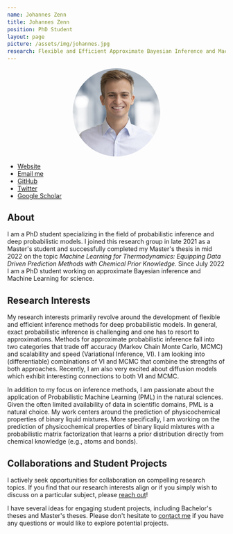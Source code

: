 ```yaml
---
name: Johannes Zenn
title: Johannes Zenn
position: PhD Student
layout: page
picture: /assets/img/johannes.jpg
research: Flexible and Efficient Approximate Bayesian Inference and Machine Learning in Science
---
```



<!-- Header -->
<style>
.profileheaderpic {
    border-radius: 50%;
	display: block;
  	margin-left: auto;
  	margin-right: auto;
  	width: 40%;
}
</style>
<span>
	<img src="/assets/img/johannes.jpg" alt="Johannes Zenn" class="profileheaderpic">
</span>

<ul class="list-inline text-center footer-links">
	<li class="list-inline-item">
	    <a href="https://jzenn.github.io" title="Website">
	      <span class="fa-stack fa-lg" aria-hidden="true">
	        <i class="fas fa-circle fa-stack-2x"></i>
	        <i class="fas fa-globe fa-stack-1x fa-inverse"></i>
	      </span>
	      <span class="sr-only">Website</span>
	    </a>
	</li>
	<li class="list-inline-item">
	    <a href="mailto:johannes.zenn@uni-tuebingen.de" title="Email me">
	      <span class="fa-stack fa-lg" aria-hidden="true">
	        <i class="fas fa-circle fa-stack-2x"></i>
	        <i class="fas fa-envelope fa-stack-1x fa-inverse"></i>
	      </span>
	      <span class="sr-only">Email me</span>
		</a>
	</li>
	<li class="list-inline-item">
	    <a href="https://github.com/jzenn" title="GitHub">
	      <span class="fa-stack fa-lg" aria-hidden="true">
	        <i class="fas fa-circle fa-stack-2x"></i>
	        <i class="fab fa-github fa-stack-1x fa-inverse"></i>
	      </span>
	      <span class="sr-only">GitHub</span>
	   </a>
	</li>
	<li class="list-inline-item">
	    <a href="https://twitter.com/johanneszenn" title="Twitter">
	      <span class="fa-stack fa-lg" aria-hidden="true">
	        <i class="fas fa-circle fa-stack-2x"></i>
	        <i class="fab fa-twitter fa-stack-1x fa-inverse"></i>
	      </span>
	      <span class="sr-only">Twitter</span>
	   </a>
	</li>
	<li class="list-inline-item">
	    <a href="https://scholar.google.com/citations?user=QYZmWP8AAAAJ&hl=en" title="Google Scholar">
	      <span class="fa-stack fa-lg" aria-hidden="true">
	        <i class="fas fa-circle fa-stack-2x"></i>
	        <i class="fa fa-graduation-cap fa-stack-1x fa-inverse"></i>
	      </span>
	      <span class="sr-only">Google Scholar</span>
	    </a>
	</li>
</ul>
<!-- Header -->


## About

I am a PhD student specializing in the field of probabilistic inference and deep probabilistic models.
I joined this research group in late 2021 as a Master's student and successfully completed my Master's thesis in mid 2022 on the topic *Machine Learning for Thermodynamics: Equipping Data Driven Prediction Methods with Chemical Prior Knowledge*. 
Since July 2022 I am a PhD student working on approximate Bayesian inference and Machine Learning for science.


## Research Interests

My research interests primarily revolve around the development of flexible and efficient inference methods for deep probabilistic models.
In general, exact probabilistic inference is challenging and one has to resort to approximations. 
Methods for approximate probabilistic inference fall into two categories that trade off accuracy (Markov Chain Monte Carlo, MCMC) and scalability and speed (Variational Inference, VI).
I am looking into (differentiable) combinations of VI and MCMC that combine the strengths of both approaches.
Recently, I am also very excited about diffusion models which exhibit interesting connections to both VI and MCMC.

In addition to my focus on inference methods, I am passionate about the application of Probabilistic Machine Learning (PML) in the natural sciences.
Given the often limited availability of data in scientific domains, PML is a natural choice.
My work centers around the prediction of physicochemical properties of binary liquid mixtures. 
More specifically, I am working on the prediction of physicochemical properties of binary liquid mixtures with a probabilistic matrix factorization that learns a prior distribution directly from chemical knowledge (e.g., atoms and bonds).


## Collaborations and Student Projects

I actively seek opportunities for collaboration on compelling research topics. 
If you find that our research interests align or if you simply wish to discuss on a particular subject, please [reach out](mailto:johannes.zenn@uni-tuebingen.de)!

I have several ideas for engaging student projects, including Bachelor's theses and Master's theses. 
Please don't hesitate to [contact me](mailto:johannes.zenn@uni-tuebingen.de) if you have any questions or would like to explore potential projects.
